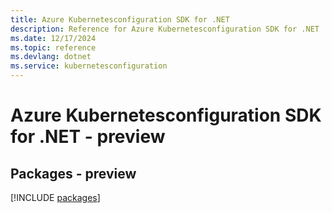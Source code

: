 ```yaml
---
title: Azure Kubernetesconfiguration SDK for .NET
description: Reference for Azure Kubernetesconfiguration SDK for .NET
ms.date: 12/17/2024
ms.topic: reference
ms.devlang: dotnet
ms.service: kubernetesconfiguration
---
```

# Azure Kubernetesconfiguration SDK for .NET - preview
## Packages - preview
[!INCLUDE [packages](kubernetesconfiguration-index.md)]
